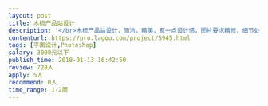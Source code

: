 ```yaml
---                
layout: post       
title: 木梳产品站设计           
description: '</br>木梳产品站设计，简洁，精美，有一点设计感，图片要求精修，细节处理到位。</br>希望能在下周内完成，一共16个APP屏。</br>'     
contenturl: https://pro.lagou.com/project/5945.html      
tags: [平面设计,Photoshop]            
salary: 3000元以下          
publish_time: 2018-01-13 16:42:50         
review: 728人                   
apply: 5人                   
recommend: 0人                   
time_range: 1-2周              
---                 
```

